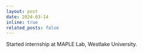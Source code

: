 ```yaml
---
layout: post
date: 2024-03-14
inline: true
related_posts: false
---
```


Started internship at MAPLE Lab, Westlake University.
